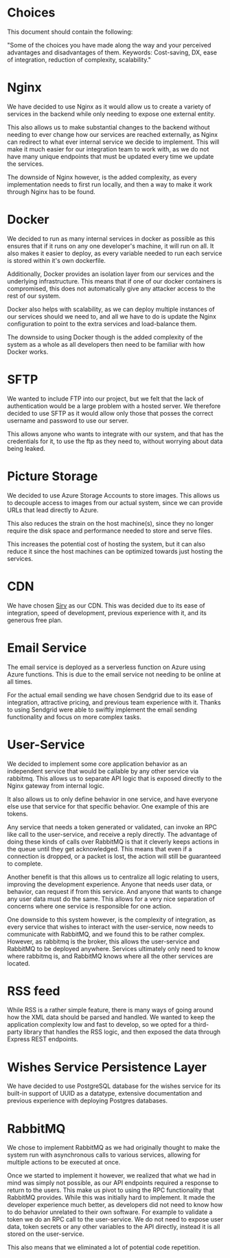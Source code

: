 # Choices
This document should contain the following:

"Some of the choices you have made along the way and your perceived advantages
and disadvantages of them. Keywords: Cost-saving, DX, ease of integration,
reduction of complexity, scalability."

# Nginx
We have decided to use Nginx as it would allow us to create a variety of
services in the backend while only needing to expose one external entity.

This also allows us to make substantial changes to the backend without needing
to ever change how our services are reached externally, as Nginx can redirect
to what ever internal service we decide to implement. This will make it much
easier for our integration team to work with, as we do not have many unique
endpoints that must be updated every time we update the services.

The downside of Nginx however, is the added complexity, as every implementation
needs to first run locally, and then a way to make it work through Nginx has
to be found.

# Docker
We decided to run as many internal services in docker as possible as this
ensures that if it runs on any one developer's machine, it will run on all.
It also makes it easier to deploy, as every variable needed to run each service
is stored within it's own dockerfile.

Additionally, Docker provides an isolation layer from our services and the
underlying infrastructure. This means that if one of our docker containers is
compromised, this does not automatically give any attacker access to the rest
of our system.

Docker also helps with scalability, as we can deploy multiple instances of our
services should we need to, and all we have to do is update the Nginx
configuration to point to the extra services and load-balance them.

The downside to using Docker though is the added complexity of the system as a
whole as all developers then need to be familiar with how Docker works.

# SFTP
We wanted to include FTP into our project, but we felt that the lack of
authentication would be a large problem with a hosted server. We therefore
decided to use SFTP as it would allow only those that posses the correct
username and password to use our server.

This allows anyone who wants to integrate with our system, and that has the
credentials for it, to use the ftp as they need to, without worrying about data
being leaked.

# Picture Storage
We decided to use Azure Storage Accounts to store images. This allows us to decouple
access to images from our actual system, since we can provide URLs that lead directly to Azure.

This also reduces the strain on the host machine(s), since they no longer require
the disk space and performance needed to store and serve files.

This increases the potential cost of hosting the system, but it can also reduce it since the
host machines can be optimized towards just hosting the services.

# CDN
We have chosen [Sirv](https://sirv.com/) as our CDN. This was decided due to its ease of integration,
speed of development, previous experience with it, and its generous free plan.

# Email Service
The email service is deployed as a serverless function on Azure using Azure functions.
This is due to the email service not needing to be online at all times.

For the actual email sending we have chosen Sendgrid due to its ease of integration,
attractive pricing, and previous team experience with it. Thanks to using Sendgrid
were able to swiftly implement the email sending functionality and focus on more
complex tasks.

# User-Service
We decided to implement some core application behavior as an independent
service that would be callable by any other service via rabbitmq. This allows
us to separate API logic that is exposed directly to the Nginx gateway from
internal logic.

It also allows us to only define behavior in one service, and have everyone
else use that service for that specific behavior. One example of this are
tokens.

Any service that needs a token generated or validated, can invoke an RPC like
call to the user-service, and receive a reply directly. The advantage of doing
these kinds of calls over RabbitMQ is that it cleverly keeps actions in the
queue until they get acknowledged. This means that even if a connection is
dropped, or a packet is lost, the action will still be guaranteed to complete.

Another benefit is that this allows us to centralize all logic relating to
users, improving the development experience. Anyone that needs user data, or 
behavior, can request if from this service. And anyone that wants to change any
user data must do the same. This allows for a very nice separation of concerns 
where one service is responsible for one action.

One downside to this system however, is the complexity of integration, as
every service that wishes to interact with the user-service, now needs to
communicate with RabbitMQ, and we found this to be rather complex. However,
as rabbitmq is the broker, this allows the user-service and RabbitMQ to be
deployed anywhere. Services ultimately only need to know where rabbitmq is, and
RabbitMQ knows where all the other services are located.

# RSS feed
While RSS is a rather simple feature, there is many ways of going around
how the XML data should be parsed and handled.
We wanted to keep the application complexity low and fast to develop,
so we opted for a third-party library that handles the RSS logic,
and then exposed the data through Express REST endpoints.

# Wishes Service Persistence Layer
We have decided to use PostgreSQL database for the wishes service for its built-in
support of UUID as a datatype, extensive documentation and previous experience with
deploying Postgres databases.

# RabbitMQ
We chose to implement RabbitMQ as we had originally thought to make the system
run with asynchronous calls to various services, allowing for multiple actions
to be executed at once.

Once we started to implement it however, we realized that what we had in mind
was simply not possible, as our API endpoints required a response to return to
the users. This make us pivot to using the RPC functionality that RabbitMQ 
provides. While this was initially hard to implement. It made the developer
experience much better, as developers did not need to know how to do behavior
unrelated to their own software. For example to validate a token we do an RPC
call to the user-service. We do not need to expose user data, token secrets or
any other variables to the API directly, instead it is all stored on the 
user-service.

This also means that we eliminated a lot of potential code repetition.

